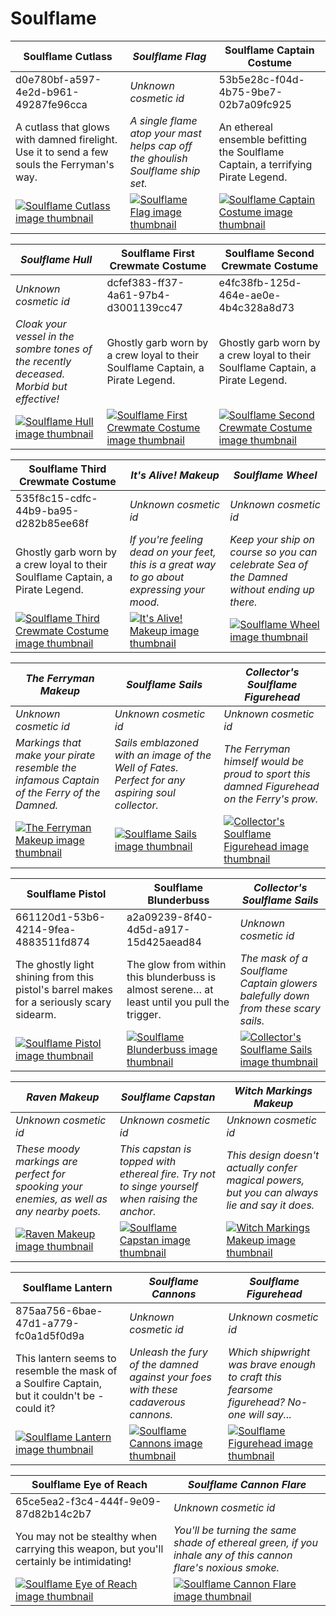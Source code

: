 # Soulflame

| Soulflame Cutlass | *Soulflame Flag* | Soulflame Captain Costume |
| ----------------- | ---------------- | ------------------------- |
| d0e780bf-a597-4e2d-b961-49287fe96cca | *Unknown cosmetic id* | 53b5e28c-f04d-4b75-9be7-02b7a09fc925 |
| A cutlass that glows with damned firelight. Use it to send a few souls the Ferryman's way. | *A single flame atop your mast helps cap off the ghoulish Soulflame ship set.* | An ethereal ensemble befitting the Soulflame Captain, a terrifying Pirate Legend. |
| [![Soulflame Cutlass image thumbnail](https://seaofthieves.wiki.gg/images/f/f9/Soulflame_Cutlass.png)](https://seaofthieves.wiki.gg/wiki/Soulflame_Cutlass) | [![*Soulflame Flag* image thumbnail](https://cdn.merciasquill.com/images/67035fed8ad30bf0035179c4)](https://seaofthieves.wiki.gg/wiki/Soulflame_Flag) | [![Soulflame Captain Costume image thumbnail](https://seaofthieves.wiki.gg/images/b/b3/Soulflame_Captain_Costume.png)](https://seaofthieves.wiki.gg/wiki/Soulflame_Captain_Costume) |

| *Soulflame Hull* | Soulflame First Crewmate Costume | Soulflame Second Crewmate Costume |
| ---------------- | -------------------------------- | --------------------------------- |
| *Unknown cosmetic id* | dcfef383-ff37-4a61-97b4-d3001139cc47 | e4fc38fb-125d-464e-ae0e-4b4c328a8d73 |
| *Cloak your vessel in the sombre tones of the recently deceased. Morbid but effective!* | Ghostly garb worn by a crew loyal to their Soulflame Captain, a Pirate Legend. | Ghostly garb worn by a crew loyal to their Soulflame Captain, a Pirate Legend. |
| [![*Soulflame Hull* image thumbnail](https://cdn.merciasquill.com/images/67035fed8ad30bf0035179c4)](https://seaofthieves.wiki.gg/wiki/Soulflame_Hull) | [![Soulflame First Crewmate Costume image thumbnail](https://seaofthieves.wiki.gg/images/9/94/Soulflame_First_Crewmate_Costume.png)](https://seaofthieves.wiki.gg/wiki/Soulflame_First_Crewmate_Costume) | [![Soulflame Second Crewmate Costume image thumbnail](https://seaofthieves.wiki.gg/images/f/fe/Soulflame_Second_Crewmate_Costume.png)](https://seaofthieves.wiki.gg/wiki/Soulflame_Second_Crewmate_Costume) |

| Soulflame Third Crewmate Costume | *It's Alive! Makeup* | *Soulflame Wheel* |
| -------------------------------- | -------------------- | ----------------- |
| 535f8c15-cdfc-44b9-ba95-d282b85ee68f | *Unknown cosmetic id* | *Unknown cosmetic id* |
| Ghostly garb worn by a crew loyal to their Soulflame Captain, a Pirate Legend. | *If you're feeling dead on your feet, this is a great way to go about expressing your mood.* | *Keep your ship on course so you can celebrate Sea of the Damned without ending up there.* |
| [![Soulflame Third Crewmate Costume image thumbnail](https://seaofthieves.wiki.gg/images/9/9f/Soulflame_Third_Crewmate_Costume.png)](https://seaofthieves.wiki.gg/wiki/Soulflame_Third_Crewmate_Costume) | [![*It's Alive! Makeup* image thumbnail](https://cdn.merciasquill.com/images/67035fed8ad30bf0035179c4)](https://seaofthieves.wiki.gg/wiki/It's_Alive!_Makeup) | [![*Soulflame Wheel* image thumbnail](https://cdn.merciasquill.com/images/67035fed8ad30bf0035179c4)](https://seaofthieves.wiki.gg/wiki/Soulflame_Wheel) |

| *The Ferryman Makeup* | *Soulflame Sails* | *Collector's Soulflame Figurehead* |
| --------------------- | ----------------- | ---------------------------------- |
| *Unknown cosmetic id* | *Unknown cosmetic id* | *Unknown cosmetic id* |
| *Markings that make your pirate resemble the infamous Captain of the Ferry of the Damned.* | *Sails emblazoned with an image of the Well of Fates. Perfect for any aspiring soul collector.* | *The Ferryman himself would be proud to sport this damned Figurehead on the Ferry's prow.* |
| [![*The Ferryman Makeup* image thumbnail](https://cdn.merciasquill.com/images/67035fed8ad30bf0035179c4)](https://seaofthieves.wiki.gg/wiki/The_Ferryman_Makeup) | [![*Soulflame Sails* image thumbnail](https://cdn.merciasquill.com/images/67035fed8ad30bf0035179c4)](https://seaofthieves.wiki.gg/wiki/Soulflame_Sails) | [![*Collector's Soulflame Figurehead* image thumbnail](https://cdn.merciasquill.com/images/67035fed8ad30bf0035179c4)](https://seaofthieves.wiki.gg/wiki/Collector's_Soulflame_Figurehead) |

| Soulflame Pistol | Soulflame Blunderbuss | *Collector's Soulflame Sails* |
| ---------------- | --------------------- | ----------------------------- |
| 661120d1-53b6-4214-9fea-4883511fd874 | a2a09239-8f40-4d5d-a917-15d425aead84 | *Unknown cosmetic id* |
| The ghostly light shining from this pistol's barrel makes for a seriously scary sidearm. | The glow from within this blunderbuss is almost serene… at least until you pull the trigger. | *The mask of a Soulflame Captain glowers balefully down from these scary sails.* |
| [![Soulflame Pistol image thumbnail](https://seaofthieves.wiki.gg/images/f/f1/Soulflame_Pistol.png)](https://seaofthieves.wiki.gg/wiki/Soulflame_Pistol) | [![Soulflame Blunderbuss image thumbnail](https://seaofthieves.wiki.gg/images/0/08/Soulflame_Blunderbuss.png)](https://seaofthieves.wiki.gg/wiki/Soulflame_Blunderbuss) | [![*Collector's Soulflame Sails* image thumbnail](https://cdn.merciasquill.com/images/67035fed8ad30bf0035179c4)](https://seaofthieves.wiki.gg/wiki/Collector's_Soulflame_Sails) |

| *Raven Makeup* | *Soulflame Capstan* | *Witch Markings Makeup* |
| -------------- | ------------------- | ----------------------- |
| *Unknown cosmetic id* | *Unknown cosmetic id* | *Unknown cosmetic id* |
| *These moody markings are perfect for spooking your enemies, as well as any nearby poets.* | *This capstan is topped with ethereal fire. Try not to singe yourself when raising the anchor.* | *This design doesn't actually confer magical powers, but you can always lie and say it does.* |
| [![*Raven Makeup* image thumbnail](https://cdn.merciasquill.com/images/67035fed8ad30bf0035179c4)](https://seaofthieves.wiki.gg/wiki/Raven_Makeup) | [![*Soulflame Capstan* image thumbnail](https://cdn.merciasquill.com/images/67035fed8ad30bf0035179c4)](https://seaofthieves.wiki.gg/wiki/Soulflame_Capstan) | [![*Witch Markings Makeup* image thumbnail](https://cdn.merciasquill.com/images/67035fed8ad30bf0035179c4)](https://seaofthieves.wiki.gg/wiki/Witch_Markings_Makeup) |

| Soulflame Lantern | *Soulflame Cannons* | *Soulflame Figurehead* |
| ----------------- | ------------------- | ---------------------- |
| 875aa756-6bae-47d1-a779-fc0a1d5f0d9a | *Unknown cosmetic id* | *Unknown cosmetic id* |
| This lantern seems to resemble the mask of a Soulfire Captain, but it couldn't be - could it? | *Unleash the fury of the damned against your foes with these cadaverous cannons.* | *Which shipwright was brave enough to craft this fearsome figurehead? No-one will say...* |
| [![Soulflame Lantern image thumbnail](https://seaofthieves.wiki.gg/images/3/3e/Soulflame_Lantern.png)](https://seaofthieves.wiki.gg/wiki/Soulflame_Lantern) | [![*Soulflame Cannons* image thumbnail](https://cdn.merciasquill.com/images/67035fed8ad30bf0035179c4)](https://seaofthieves.wiki.gg/wiki/Soulflame_Cannons) | [![*Soulflame Figurehead* image thumbnail](https://cdn.merciasquill.com/images/67035fed8ad30bf0035179c4)](https://seaofthieves.wiki.gg/wiki/Soulflame_Figurehead) |

| Soulflame Eye of Reach | *Soulflame Cannon Flare* |
| ---------------------- | ------------------------ |
| 65ce5ea2-f3c4-444f-9e09-87d82b14c2b7 | *Unknown cosmetic id* |
| You may not be stealthy when carrying this weapon, but you'll certainly be intimidating! | *You'll be turning the same shade of ethereal green, if you inhale any of this cannon flare's noxious smoke.* |
| [![Soulflame Eye of Reach image thumbnail](https://seaofthieves.wiki.gg/images/2/2c/Soulflame_Eye_of_Reach.png)](https://seaofthieves.wiki.gg/wiki/Soulflame_Eye_of_Reach) | [![*Soulflame Cannon Flare* image thumbnail](https://cdn.merciasquill.com/images/67035fed8ad30bf0035179c4)](https://seaofthieves.wiki.gg/wiki/Soulflame_Cannon_Flare) |
